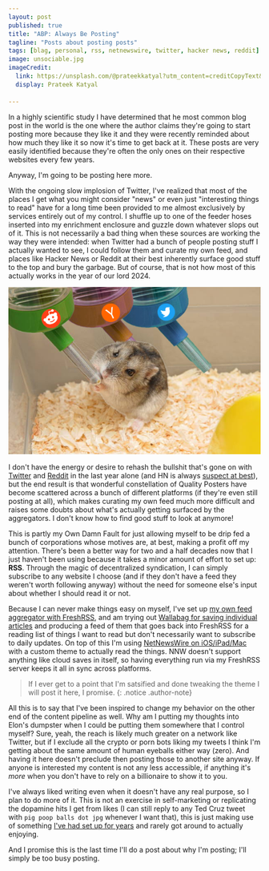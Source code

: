 ```yaml
---
layout: post
published: true
title: "ABP: Always Be Posting"
tagline: "Posts about posting posts"
tags: [blag, personal, rss, netnewswire, twitter, hacker news, reddit]
image: unsociable.jpg
imageCredit:
  link: https://unsplash.com/@prateekkatyal?utm_content=creditCopyText&utm_medium=referral&utm_source=unsplash
  display: Prateek Katyal
  
---
```


In a highly scientific study I have determined that he most common blog post in the world is the one where the author claims they're going to start posting more because they like it and they were recently reminded about how much they like it so now it's time to get back at it. These posts are very easily identified because they're often the only ones on their respective websites every few years. <!--more-->

Anyway, I'm going to be posting here more. 

With the ongoing slow implosion of Twitter, I've realized that most of the places I get what you might consider "news" or even just "interesting things to read" have for a long time been provided to me almost exclusively by services entirely out of my control. I shuffle up to one of the feeder hoses inserted into my enrichment enclosure and guzzle down whatever slops out of it. This is not necessarily a bad thing when these sources are working the way they were intended: when Twitter had a bunch of people posting stuff I actually wanted to see, I could follow them and curate my own feed, and places like Hacker News or Reddit at their best inherently surface good stuff to the top and bury the garbage. But of course, that is not how most of this actually works in the year of our lord 2024. 

![A hamster drinking out of one of three water dispensers labeled with the Reddit, Twitter, and Hacker News logos](/images/media_feeder.jpg)

I don't have the energy or desire to rehash the bullshit that's gone on with [Twitter](https://www.theverge.com/c/23972308/twitter-x-death-tweets-history-elon-musk) and [Reddit](https://www.theverge.com/2023/6/10/23756476/reddit-protest-api-changes-apollo-third-party-apps) in the last year alone (and HN is always [suspect at best](https://www.jwz.org/blog/2024/01/y-combinator-ceo-wishes-death-to-sf-supervisors/)), but the end result is that wonderful constellation of Quality Posters have become scattered across a bunch of different platforms (if they're even still posting at all), which makes curating my own feed much more difficult and raises some doubts about what's actually getting surfaced by the aggregators. I don't know how to find good stuff to look at anymore!

This is partly my Own Damn Fault for just allowing myself to be drip fed a bunch of corporations whose motives are, at best, making a profit off my attention. There's been a better way for two and a half decades now that I just haven't been using because it takes a minor amount of effort to set up: **RSS**. Through the magic of decentralized syndication, I can simply subscribe to any website I choose (and if they don't have a feed they weren't worth following anyway) without the need for someone else's input about whether I should read it or not. 

Because I can never make things easy on myself, I've set up [my own feed aggregator with FreshRSS](https://freshrss.org), and am trying out [Wallabag for saving individual articles](https://wallabag.org) and producing a feed of them that goes back into FreshRSS for a reading list of things I want to read but don't necessarily want to subscribe to daily updates. On top of this I'm using [NetNewsWire on iOS/iPad/Mac](https://netnewswire.com) with a custom theme to actually read the things. NNW doesn't support anything like cloud saves in itself, so having everything run via my FreshRSS server keeps it all in sync across platforms. 

> If I ever get to a point that I'm satsified and done tweaking the theme I will post it here, I promise.
{: .notice .author-note}

All this is to say that I've been inspired to change my behavior on the other end of the content pipeline as well. Why am I putting my thoughts into Elon's dumpster when I could be putting them somewhere that I control myself? Sure, yeah, the reach is likely much greater on a network like Twitter, but if I exclude all the crypto or porn bots liking my tweets I think I'm getting about the same amount of human eyeballs either way (zero). And having it here doesn't preclude then posting those to another site anyway. If anyone is interested my content is not any less accessible, if anything it's *more* when you don't have to rely on a billionaire to show it to you.

I've always liked writing even when it doesn't have any real purpose, so I plan to do more of it. This is not an exercise in self-marketing or replicating the dopamine hits I get from likes (I can still reply to any Ted Cruz tweet with `pig poop balls dot jpg` whenever I want that), this is just making use of something [I've had set up for years](/hello-world/) and rarely got around to actually enjoying. 

And I promise this is the last time I'll do a post about why I'm posting; I'll simply be too busy posting.